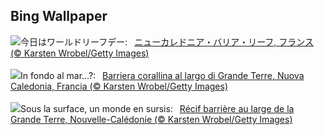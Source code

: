 ## Bing Wallpaper
![](https://www.bing.com/th?id=OHR.GrandeTerreReef_JA-JP5270810128_UHD.jpg&w=1000)今日はワールドリーフデー:&nbsp;&ensp;[ニューカレドニア・バリア・リーフ, フランス (© Karsten Wrobel/Getty Images)](https://www.bing.com/th?id=OHR.GrandeTerreReef_JA-JP5270810128_UHD.jpg)
<br><br/>
![](https://www.bing.com/th?id=OHR.GrandeTerreReef_IT-IT2395565523_UHD.jpg&w=1000)In fondo al mar...?:&nbsp;&ensp;[Barriera corallina al largo di Grande Terre, Nuova Caledonia, Francia (© Karsten Wrobel/Getty Images)](https://www.bing.com/th?id=OHR.GrandeTerreReef_IT-IT2395565523_UHD.jpg)
<br><br/>
![](https://www.bing.com/th?id=OHR.GrandeTerreReef_FR-FR5223115069_UHD.jpg&w=1000)Sous la surface, un monde en sursis:&nbsp;&ensp;[Récif barrière au large de la Grande Terre, Nouvelle-Calédonie (© Karsten Wrobel/Getty Images)](https://www.bing.com/th?id=OHR.GrandeTerreReef_FR-FR5223115069_UHD.jpg)
<br><br/>
